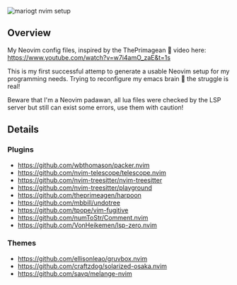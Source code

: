 ![mariogt nvim setup](/media/gtvim.png "nvim")


## Overview

My Neovim config files, inspired by the ThePrimagean 🍻
video here: <https://www.youtube.com/watch?v=w7i4amO_zaE&t=1s>

This is my first successful attemp to generate a usable Neovim setup for my 
programming needs. Trying to reconfigure my emacs brain 🦬 the struggle is real!

Beware that I'm a Neovim padawan, all lua files were checked by the LSP server but
still can exist some errors, use them with caution!

## Details

### Plugins 

- <https://github.com/wbthomason/packer.nvim>
- <https://github.com/nvim-telescope/telescope.nvim>
- <https://github.com/nvim-treesitter/nvim-treesitter>
- <https://github.com/nvim-treesitter/playground>
- <https://github.com/theprimeagen/harpoon>
- <https://github.com/mbbill/undotree>
- <https://github.com/tpope/vim-fugitive>
- <https://github.com/numToStr/Comment.nvim>
- <https://github.com/VonHeikemen/lsp-zero.nvim>

### Themes

- <https://github.com/ellisonleao/gruvbox.nvim>
- <https://github.com/craftzdog/solarized-osaka.nvim>
- <https://github.com/savq/melange-nvim>
